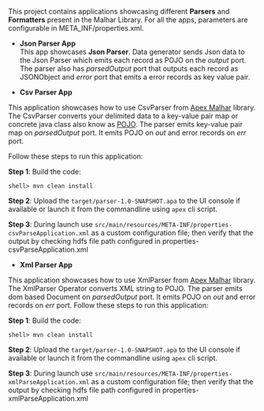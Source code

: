 This project contains applications showcasing different **Parsers** and **Formatters** present in the Malhar Library. For all the apps, parameters are configurable in META_INF/properties.xml.

* **Json Parser App**  
This app showcases **Json Parser**. Data generator sends Json data to the Json Parser which emits each record as POJO on the *output* port. The parser also has *parsedOutput* port that outputs each record as JSONObject and *error* port that emits a error records as key value pair.

* **Csv Parser App**

This application showcases how to use CsvParser from [Apex Malhar](https://github.com/apache/apex-malhar) library. The CsvParser converts your delimited data to a key-value pair map or concrete java class also know as [POJO](https://en.wikipedia.org/wiki/Plain_Old_Java_Object). The parser emits key-value pair map on *parsedOutput* port. It emits POJO on *out* and error records on *err* port.

Follow these steps to run this application:

**Step 1**: Build the code:

    shell> mvn clean install

**Step 2**: Upload the `target/parser-1.0-SNAPSHOT.apa` to the UI console if available or launch it from
the commandline using `apex` cli script.

**Step 3**: During launch use `src/main/resources/META-INF/properties-csvParseApplication.xml` as a custom configuration file; then verify
that the output by checking hdfs file path configured in properties-csvParseApplication.xml

* **Xml Parser App**

This application showcases how to use XmlParser from [Apex Malhar](https://github.com/apache/apex-malhar) library. The XmlParser Operator converts XML string to POJO.
The parser emits dom based Document on *parsedOutput* port. It emits POJO on *out* and error records on *err* port.
Follow these steps to run this application:

**Step 1**: Build the code:

    shell> mvn clean install

**Step 2**: Upload the `target/parser-1.0-SNAPSHOT.apa` to the UI console if available or launch it from
the commandline using `apex` cli script.

**Step 3**: During launch use `src/main/resources/META-INF/properties-xmlParseApplication.xml` as a custom configuration file; then verify
that the output by checking hdfs file path configured in properties-xmlParseApplication.xml
